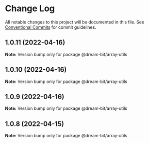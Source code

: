 # Change Log

All notable changes to this project will be documented in this file.
See [Conventional Commits](https://conventionalcommits.org) for commit guidelines.

## 1.0.11 (2022-04-16)

**Note:** Version bump only for package @dream-bit/array-utils





## 1.0.10 (2022-04-16)

**Note:** Version bump only for package @dream-bit/array-utils





## 1.0.9 (2022-04-16)

**Note:** Version bump only for package @dream-bit/array-utils





## 1.0.8 (2022-04-15)

**Note:** Version bump only for package @dream-bit/array-utils
